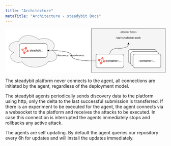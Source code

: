 ```yaml
---
title: "Architecture"
metaTitle: "Architecture - steadybit Docs"
---
```


![steadybit architecture](./architecture-1.svg)

The steadybit platform never connects to the agent, all connections are initiated by the agent, regardless of the deployment model.

The steadybit agents periodically sends discovery data to the platform using http, only the delta to the last successful submission is transferred.
If there is an experiment to be executed for the agent, the agent connects via a websocket to the platform and receives the attacks to be executed.
In case this connection is interrupted the agents immediately stops and rollbacks any active attack.

The agents are self updating.
By default the agent queries our repository every 6h for updates and will install the updates immediately.


